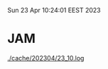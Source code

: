 Sun 23 Apr 10:24:01 EEST 2023
# JAM
<a href='./cache/202304/23_10.log'>./cache/202304/23_10.log</a>
